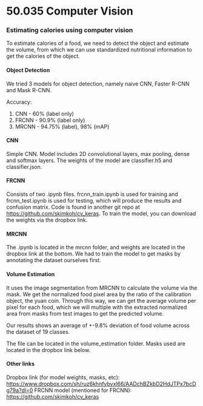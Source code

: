 # 50.035 Computer Vision
### Estimating calories using computer vision

To estimate calories of a food, we need to detect the object and estimate the volume, from which we can use standardized nutritional information to get the calories of the object. 

#### Object Detection

We tried 3 models for object detection, namely naive CNN, Faster R-CNN and Mask R-CNN. 

Accuracy: 

1. CNN - 60%      (label only)
2. FRCNN - 90.9%  (label only) 
3. MRCNN - 94.75% (label),  98% (mAP) 

#### CNN 
Simple CNN. Model includes 2D convolutional layers, max pooling, dense and softmax layers. The weights of the model are classifier.h5 and classifier.json.
  
#### FRCNN 
Consists of two .ipynb files. frcnn_train.ipynb is used for training and frcnn_test.ipynb is used for testing, which will produce the results and confusion matrix. Code is found in another git repo at https://github.com/skimkoh/cv_keras. To train the model, you can download the weights via the dropbox link. 

#### MRCNN
The .ipynb is located in the mrcnn folder, and weights are located in the dropbox link at the bottom. We had to train the model to get masks by annotating the dataset ourselves first. 
  
#### Volume Estimation

It uses the image segmentation from MRCNN to calculate the volume via the mask. We get the normalized food pixel area by the ratio of the calibration object, the yuan coin. Through this way, we can get the average volume per pixel for each food, which we will multiple with the extracted normalized area from masks from test images to get the predicted volume. 

Our results shows an average of +-9.8% deviation of food volume across the dataset of 19 classes. 

The file can be located in the volume_estimation folder. Masks used are located in the dropbox link below. 

#### Other links

Dropbox link (for model weights, masks, etc): https://www.dropbox.com/sh/ruz6khnfybvxl66/AADchBZkbD2HdJTPx7bcDg79a?dl=0
FRCNN model (mentioned for FRCNN): https://github.com/skimkoh/cv_keras
